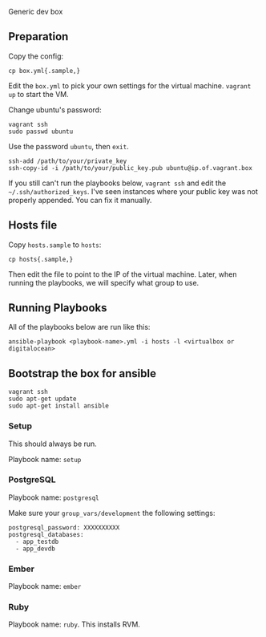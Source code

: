 Generic dev box

## Preparation

Copy the config:

```
cp box.yml{.sample,}
```

Edit the `box.yml` to pick your own settings for the virtual machine. `vagrant up` to start the VM.

Change ubuntu's password:

```
vagrant ssh
sudo passwd ubuntu
```

Use the password `ubuntu`, then `exit`.

```
ssh-add /path/to/your/private_key
ssh-copy-id -i /path/to/your/public_key.pub ubuntu@ip.of.vagrant.box
```

If you still can't run the playbooks below, `vagrant ssh` and edit the `~/.ssh/authorized_keys`. I've seen instances where your public key was not properly appended. You can fix it manually.

## Hosts file

Copy `hosts.sample` to `hosts`:

```
cp hosts{.sample,}
```

Then edit the file to point to the IP of the virtual machine. Later, when running the playbooks, we will specify what group to use.

## Running Playbooks

All of the playbooks below are run like this:

```
ansible-playbook <playbook-name>.yml -i hosts -l <virtualbox or digitalocean>
```

## Bootstrap the box for ansible

```
vagrant ssh
sudo apt-get update
sudo apt-get install ansible
```

### Setup

This should always be run.

Playbook name: `setup`

### PostgreSQL

Playbook name: `postgresql`

Make sure your `group_vars/development` the following settings:

```
postgresql_password: XXXXXXXXXX
postgresql_databases:
  - app_testdb
  - app_devdb
```

### Ember

Playbook name: `ember`

### Ruby

Playbook name: `ruby`. This installs RVM.
